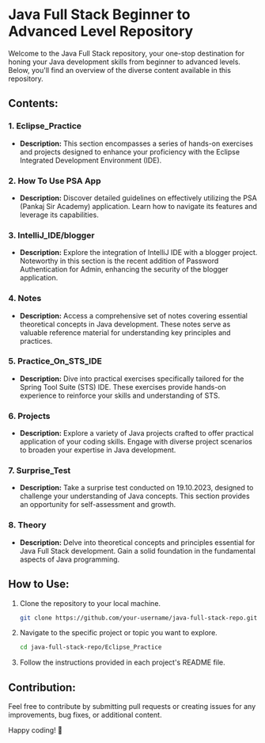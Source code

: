 # Java Full Stack Beginner to Advanced Level Repository

Welcome to the Java Full Stack repository, your one-stop destination for honing your Java development skills from beginner to advanced levels. Below, you'll find an overview of the diverse content available in this repository.

## Contents:

### 1. **Eclipse_Practice**
   - **Description:** This section encompasses a series of hands-on exercises and projects designed to enhance your proficiency with the Eclipse Integrated Development Environment (IDE).

### 2. **How To Use PSA App**
   - **Description:** Discover detailed guidelines on effectively utilizing the PSA (Pankaj Sir Academy) application. Learn how to navigate its features and leverage its capabilities.

### 3. **IntelliJ_IDE/blogger**
   - **Description:** Explore the integration of IntelliJ IDE with a blogger project. Noteworthy in this section is the recent addition of Password Authentication for Admin, enhancing the security of the blogger application.

### 4. **Notes**
   - **Description:** Access a comprehensive set of notes covering essential theoretical concepts in Java development. These notes serve as valuable reference material for understanding key principles and practices.

### 5. **Practice_On_STS_IDE**
   - **Description:** Dive into practical exercises specifically tailored for the Spring Tool Suite (STS) IDE. These exercises provide hands-on experience to reinforce your skills and understanding of STS.

### 6. **Projects**
   - **Description:** Explore a variety of Java projects crafted to offer practical application of your coding skills. Engage with diverse project scenarios to broaden your expertise in Java development.

### 7. **Surprise_Test**
   - **Description:** Take a surprise test conducted on 19.10.2023, designed to challenge your understanding of Java concepts. This section provides an opportunity for self-assessment and growth.

### 8. **Theory**
   - **Description:** Delve into theoretical concepts and principles essential for Java Full Stack development. Gain a solid foundation in the fundamental aspects of Java programming.

## How to Use:

1. Clone the repository to your local machine.
   ```bash
   git clone https://github.com/your-username/java-full-stack-repo.git
   ```

2. Navigate to the specific project or topic you want to explore.
   ```bash
   cd java-full-stack-repo/Eclipse_Practice
   ```

3. Follow the instructions provided in each project's README file.

## Contribution:

Feel free to contribute by submitting pull requests or creating issues for any improvements, bug fixes, or additional content.

Happy coding! 🚀
